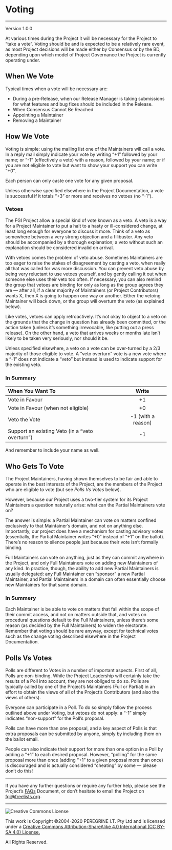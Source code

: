 # Voting

---

Version 1.0.0

At various times during the Project it will be necessary for the Project to &ldquo;take a vote&rdquo;. Voting should be and is expected to be a relatively rare event, as most Project decisions will be made either by Consensus or by the BD, depending upon which model of Project Governance the Project is currently operating under.

## When We Vote

Typical times when a vote will be necessary are: 

- During a pre-Release, when our Release Manager is taking submissions for what features and bug fixes should be included in the Release.
- When Consensus Cannot Be Reached
- Appointing a Maintainer
- Removing a Maintainer

## How We Vote

Voting is simple: using the mailing list one of the Maintainers will call a vote. In a reply mail simply indicate your vote by writing &ldquo;+1&rdquo; followed by your name; or &ldquo;-1&rdquo; (effectively a veto) with a reason, followed by your name; or if you are not eligible to vote but want to show your support you can write &ldquo;+0&rdquo;.

Each person can only caste one vote for any given proposal.

Unless otherwise specified elsewhere in the Project Documentation, a vote is successful if it totals &ldquo;+3&rdquo; or more and receives no vetoes (no &ldquo;-1&rdquo;).

### Vetoes

The FGI Project allow a special kind of vote known as a veto. A veto is a way for a Project Maintainer to put a halt to a hasty or ill-considered change, at least long enough for everyone to discuss it more. Think of a veto as somewhere between a very strong objection and a filibuster. Any veto should be accompanied by a thorough explanation; a veto without such an explanation should be considered invalid on arrival.

With vetoes comes the problem of veto abuse. Sometimes Maintainers are too eager to raise the stakes of disagreement by casting a veto, when really all that was called for was more discussion. You can prevent veto abuse by being very reluctant to use vetoes yourself, and by gently calling it out when someone else uses their veto too often. If necessary, you can also remind the group that vetoes are binding for only as long as the group agrees they are — after all, if a clear majority of Maintainers (or Project Contributors) wants X, then X is going to happen one way or another. Either the vetoing Maintainer will back down, or the group will overturn the veto (as explained below).

Like votes, vetoes can apply retroactively. It&rsquo;s not okay to object to a veto on the grounds that the change in question has already been committed, or the action taken (unless it&rsquo;s something irrevocable, like putting out a press release). On the other hand, a veto that arrives weeks or months late isn&rsquo;t likely to be taken very seriously, nor should it be.

Unless specified elsewhere, a veto on a vote can be over-turned by a 2/3 majority of those eligible to vote. A &ldquo;veto overturn&rdquo; vote is a new vote where a &ldquo;-1&rdquo; does not indicate a &ldquo;veto&rdquo; but instead is used to indicate support for the existing veto.

### In Summary

|When You Want To|Write|
|:--|:-:|
|Vote in Favour|+1|
|Vote in Favour (when not eligible)|+0|
|Veto the Vote|-1 (with a reason)|
|Support an existing Veto (in a &ldquo;veto overturn&rdquo;)|-1|

And remember to include your name as well.

## Who Gets To Vote

The Project Maintainers, having shown themselves to be fair and able to operate in the best interests of the Project, are the members of the Project who are eligible to vote (but see *Polls Vs Votes* below).

However, because our Project uses a two-tier system for its Project Maintainers a question naturally arise: what can the Partial Maintainers vote on?

The answer is simple: a Partial Maintainer can vote on matters confined exclusively to that Maintainer&rsquo;s domain, and not on anything else. Importantly, our project does have a mechanism for casting advisory votes (essentially, the Partial Maintainer writes &ldquo;+0&rdquo; instead of &ldquo;+1&rdquo; on the ballot). There&rsquo;s no reason to silence people just because their vote isn&rsquo;t formally binding.

Full Maintainers can vote on anything, just as they can commit anywhere in the Project, and only Full Maintainers vote on adding new Maintainers of any kind. In practice, though, the ability to add new Partial Maintainers is usually delegated: any Full Maintainer can &ldquo;sponsor&rdquo; a new Partial Maintainer, and Partial Maintainers in a domain can often essentially choose new Maintainers for that same domain.

### In Summery

Each Maintainer is be able to vote on matters that fall within the scope of their commit access, and not on matters outside that, and votes on procedural questions default to the Full Maintainers, unless there&rsquo;s some reason (as decided by the Full Maintainers) to widen the electorate. Remember that voting should be rare anyway, except for technical votes such as the change voting described elsewhere in the Project Documentation.

## Polls Vs Votes

Polls are different to Votes in a number of important aspects. First of all, Polls are non-binding. While the Project Leadership will certainly take the results of a Poll into account, they are not obliged to do so. Polls are typically called by one of the Project&rsquo;s Maintainers (Full or Partial) in an effort to obtain the views of all of the Project&rsquo;s Contributors (and also the views of others).

Everyone can participate in a Poll. To do so simply follow the process outlined above under Voting, but vetoes do not apply: a &ldquo;-1&rdquo; simply indicates &ldquo;non-support&rdquo; for the Poll&rsquo;s proposal.

Polls can have more than one proposal, and a key aspect of Polls is that extra proposals can be submitted by anyone, simply by including them on the ballot email.

People can also indicate their support for more than one option in a Poll by adding a &ldquo;+1&rdquo; to each desired proposal. However, &ldquo;polling&rdquo; for the same proposal more than once (adding &ldquo;+1&rdquo; to a given proposal more than once) is discouraged and is actually considered &ldquo;cheating&rdquo; by some &mdash; please don&rsquo;t do this!

---

If you have any further questions or require any further help, please see the Project&rsquo;s [FAQs](https://github.com/Dulux-Oz/FGI/tree/master/Project_Documentation/FAQs.md) Document, or don&rsquo;t hesitate to email the Project on <fgi@freelists.org>.

---

![Creative Commons License](https://i.creativecommons.org/l/by-sa/4.0/88x31.png "Creative Commons License")

This work is Copyright &copy;2004-2020 PEREGRINE I.T. Pty Ltd and is licensed under a [Creative Commons Attribution-ShareAlike 4.0 International (CC BY-SA 4.0) License.](https://creativecommons.org/licenses/by-sa/4.0/)

All Rights Reserved.
